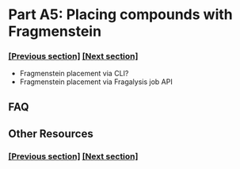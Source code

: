
# Part A5: Placing compounds with Fragmenstein

### [[Previous section]](A5_MERGING.md) [[Next section]](A4_SETS_INTERACTIONS.md)

- Fragmenstein placement via CLI?
- Fragmenstein placement via Fragalysis job API


## FAQ


## Other Resources

### [[Previous section]](A5_MERGING.md) [[Next section]](A4_SETS_INTERACTIONS.md)